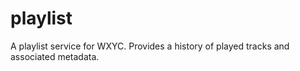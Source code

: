 # playlist
A playlist service for WXYC. Provides a history of played tracks and associated metadata.
